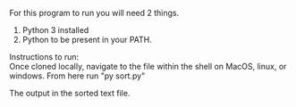 For this program to run you will need 2 things.
1. Python 3 installed
2. Python to be present in your PATH. 

Instructions to run:    
Once cloned locally, navigate to the file within the shell on MacOS, linux, or windows. 
From here run "py sort.py" 

The output in the sorted text file. 
